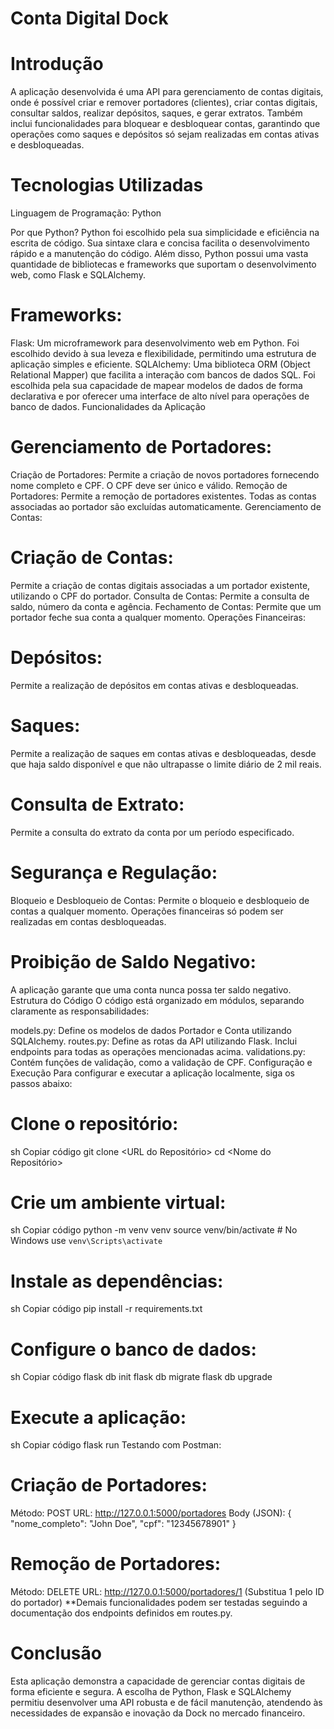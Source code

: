 # Conta Digital Dock 

# Introdução 
A aplicação desenvolvida é uma API para gerenciamento de contas digitais, onde é possível criar e remover portadores (clientes), criar contas digitais, consultar saldos, realizar depósitos, saques, e gerar extratos. Também inclui funcionalidades para bloquear e desbloquear contas, garantindo que operações como saques e depósitos só sejam realizadas em contas ativas e desbloqueadas.

# Tecnologias Utilizadas

Linguagem de Programação: Python

Por que Python? Python foi escolhido pela sua simplicidade e eficiência na escrita de código. Sua sintaxe clara e concisa facilita o desenvolvimento rápido e a manutenção do código. Além disso, Python possui uma vasta quantidade de bibliotecas e frameworks que suportam o desenvolvimento web, como Flask e SQLAlchemy.

# Frameworks:

Flask: Um microframework para desenvolvimento web em Python. Foi escolhido devido à sua leveza e flexibilidade, permitindo uma estrutura de aplicação simples e eficiente.
SQLAlchemy: Uma biblioteca ORM (Object Relational Mapper) que facilita a interação com bancos de dados SQL. Foi escolhida pela sua capacidade de mapear modelos de dados de forma declarativa e por oferecer uma interface de alto nível para operações de banco de dados.
Funcionalidades da Aplicação

# Gerenciamento de Portadores:

Criação de Portadores: Permite a criação de novos portadores fornecendo nome completo e CPF. O CPF deve ser único e válido.
Remoção de Portadores: Permite a remoção de portadores existentes. Todas as contas associadas ao portador são excluídas automaticamente.
Gerenciamento de Contas:

# Criação de Contas: 

Permite a criação de contas digitais associadas a um portador existente, utilizando o CPF do portador.
Consulta de Contas: Permite a consulta de saldo, número da conta e agência.
Fechamento de Contas: Permite que um portador feche sua conta a qualquer momento.
Operações Financeiras:

# Depósitos: 

Permite a realização de depósitos em contas ativas e desbloqueadas.

# Saques: 
Permite a realização de saques em contas ativas e desbloqueadas, desde que haja saldo disponível e que não ultrapasse o limite diário de 2 mil reais.

# Consulta de Extrato: 
Permite a consulta do extrato da conta por um período especificado.

# Segurança e Regulação:

Bloqueio e Desbloqueio de Contas: Permite o bloqueio e desbloqueio de contas a qualquer momento. Operações financeiras só podem ser realizadas em contas desbloqueadas.

# Proibição de Saldo Negativo: 
A aplicação garante que uma conta nunca possa ter saldo negativo.
Estrutura do Código
O código está organizado em módulos, separando claramente as responsabilidades:

models.py: Define os modelos de dados Portador e Conta utilizando SQLAlchemy.
routes.py: Define as rotas da API utilizando Flask. Inclui endpoints para todas as operações mencionadas acima.
validations.py: Contém funções de validação, como a validação de CPF.
Configuração e Execução
Para configurar e executar a aplicação localmente, siga os passos abaixo:

# Clone o repositório:

sh
Copiar código
git clone <URL do Repositório>
cd <Nome do Repositório>

# Crie um ambiente virtual:

sh
Copiar código
python -m venv venv
source venv/bin/activate  # No Windows use `venv\Scripts\activate`

# Instale as dependências:

sh
Copiar código
pip install -r requirements.txt

# Configure o banco de dados:

sh
Copiar código
flask db init
flask db migrate
flask db upgrade

# Execute a aplicação:

sh
Copiar código
flask run
Testando com Postman:

# Criação de Portadores:

Método: POST
URL: http://127.0.0.1:5000/portadores
Body (JSON): { "nome_completo": "John Doe", "cpf": "12345678901" }

# Remoção de Portadores:

Método: DELETE
URL: http://127.0.0.1:5000/portadores/1 (Substitua 1 pelo ID do portador)
**Demais funcionalidades podem ser testadas seguindo a documentação dos endpoints definidos em routes.py.

# Conclusão

Esta aplicação demonstra a capacidade de gerenciar contas digitais de forma eficiente e segura. A escolha de Python, Flask e SQLAlchemy permitiu desenvolver uma API robusta e de fácil manutenção, atendendo às necessidades de expansão e inovação da Dock no mercado financeiro.
